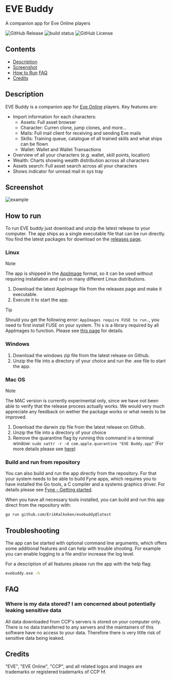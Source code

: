 # EVE Buddy

A companion app for Eve Online players

![GitHub Release](https://img.shields.io/github/v/release/ErikKalkoken/evebuddy)
![build status](https://github.com/ErikKalkoken/evebuddy/actions/workflows/ci-cd.yml/badge.svg)
![GitHub License](https://img.shields.io/github/license/ErikKalkoken/evebuddy)

## Contents

- [Description](#description)
- [Screenshot](#screenshot)
- [How to Run](#how-to-run)
  [FAQ](#faq)
- [Credits](#credits)

## Description

EVE Buddy is a companion app for [Eve Online](https://www.eveonline.com/) players. Key features are:

- Import information for each characters:
  - Assets: Full asset browser
  - Character: Curren clone, jump clones, and more...
  - Mails: Full mail client for receiving and sending Eve mails
  - Skills: Training queue, catalogue of all trained skills and what ships can be flown
  - Wallet: Wallet and Wallet Transactions
- Overview of all your characters (e.g. wallet, skill points, location)
- Wealth: Charts showing wealth distribution across all characters
- Assets search: Full asset search across all your characters
- Shows indicator for unread mail in sys tray

## Screenshot

![example](https://cdn.imgpile.com/f/aD27GDt_xl.png)

## How to run

To run EVE buddy just download and unzip the latest release to your computer. The app ships as a single executable file that can be run directly. You find the latest packages for download on the [releases page](https://github.com/ErikKalkoken/evebuddy/releases).

### Linux

> [!NOTE]
> The app is shipped in the [AppImage](https://appimage.org/) format, so it can be used without requiring installation and run on many different Linux distributions.

1. Download the latest AppImage file from the releases page and make it executable.
1. Execute it to start the app.

> [!TIP]
> Should you get the following error: `AppImages require FUSE to run.`, you need to first install FUSE on your system. Thi s is a library required by all AppImages to function. Please see [this page](https://docs.appimage.org/user-guide/troubleshooting/fuse.html#the-appimage-tells-me-it-needs-fuse-to-run) for details.

### Windows

1. Download the windows zip file from the latest release on Github.
1. Unzip the file into a directory of your choice and run the .exe file to start the app.

### Mac OS

> [!NOTE]
> The MAC version is currently experimental only, since we have not been able to verify that the release process actually works. We would very much appreciate any feedback on wether the package works or what needs to be improved.

1. Download the darwin zip file from the latest release on Github.
1. Unzip the file into a directory of your choice
1. Remove the quarantine flag by running this command in a terminal window: `sudo xattr -r -d com.apple.quarantine "EVE Buddy.app"` (For more details please see [here](https://docs.fyne.io/faq/troubleshoot#distribution))

### Build and run from repository

You can also build and run the app directly from the repository. For that your system needs to be able to build Fyne apps, which requires you to have installed the Go tools, a C compiler and a systems graphics driver. For details please see [Fyne - Getting started](https://docs.fyne.io/started/).

When you have all necessary tools installed, you can build and run this app direct from the repository with:

```sh
go run github.com/ErikKalkoken/evebuddy@latest
```

## Troubleshooting

The app can be started with optional command line arguments, which offers some additional features and can help with trouble shooting. For example you can enable logging to a file and/or increase the log level.

For a description of all features please run the app with the help flag:

```sh
evebuddy.exe -h
```

## FAQ

### Where is my data stored? I am concerned about potentially leaking sensitive data

All data downloaded from CCP's servers is stored on your computer only. There is no data transferred to any servers and the maintainers of this software have no access to your data. Therefore there is very little risk of sensitive data being leaked.

## Credits

"EVE", "EVE Online", "CCP", and all related logos and images are trademarks or registered trademarks of CCP hf.
